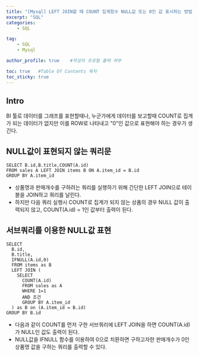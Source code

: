 ```yaml
---
title: "[Mysql] LEFT JOIN할 때 COUNT 집계함수 NULL값 또는 0인 값 표시하는 방법 및 쿼리"
excerpt: "SQL"
categories:
    - SQL

tag:
    - SQL
    - Mysql

author_profile: true    #작성자 프로필 출력 여부

toc: true   #Table Of Contents 목차 
toc_sticky: true
---
```


## Intro
BI 툴로 데이터를 그래프를 표현할때나, 누군가에게 데이터를 보고할때 COUNT로 집계가 되는 데이터가 없지만 이를 ROW로 나타내고 "0"인 값으로 표현해야 하는 경우가 생긴다.


## NULL값이 표현되지 않는 쿼리문
```
SELECT B.id,B.title,COUNT(A.id)
FROM sales A LEFT JOIN items B ON A.item_id = B.id
GROUP BY A.item_id
```
* 상품명과 판매개수를 구하려는 쿼리를 실행하기 위해 간단한 LEFT JOIN으로 테이블을 JOIN하고 쿼리를 날린다.
* 하지만 다음 쿼리 실행시 COUNT로 집계가 되지 않는 상품의 경우 NULL 값이 출력되지 않고, COUNT(A.id) = 1인 값부터 출력이 된다.

## 서브쿼리를 이용한 NULL값 표현

```
SELECT
  B.id,
  B.title,
  IFNULL(A.id,0)
  FROM items as B
  LEFT JOIN (
    SELECT
      COUNT(A.id)
      FROM sales as A
      WHERE 1=1
      AND 조건
      GROUP BY A.item_id
  ) as B on (A.item_id = B.id)
GROUP BY B.id
```
* 다음과 같이 COUNT를 먼저 구한 서브쿼리에 LEFT JOIN을 하면 COUNT(A.id)가 NULL인 값도 출력이 된다.
* NULL값을 IFNULL 함수를 이용하여 0으로 치환하면 구하고자한 판매개수가 0인 상품명 값을 구하는 쿼리를 출력할 수 있다.

